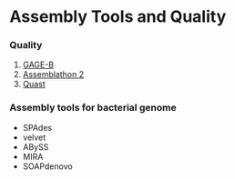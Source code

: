 # Assembly Tools and Quality

### Quality
1. [GAGE-B](http://ccb.jhu.edu/gage_b/)
2. [Assemblathon 2](http://www.ncbi.nlm.nih.gov/pmc/articles/PMC3844414/)
3. [Quast](http://bioinf.spbau.ru/en/quast)

### Assembly tools for bacterial genome
* SPAdes
* velvet
* ABySS
* MIRA
* SOAPdenovo

